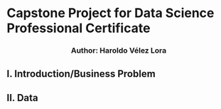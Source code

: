 # Capstone Project for Data Science Professional Certificate
### <p align="center"> Author: Haroldo Vélez Lora</p>


## I. Introduction/Business Problem
## II. Data


